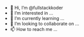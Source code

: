- 👋 Hi, I’m @fullstackkoder
- 👀 I’m interested in ...
- 🌱 I’m currently learning ...
- 💞️ I’m looking to collaborate on ...
- 📫 How to reach me ...

<!---
fullstackkoder/fullstackkoder is a ✨ special ✨ repository because its `README.md` (this file) appears on your GitHub profile.
You can click the Preview link to take a look at your changes.
--->
